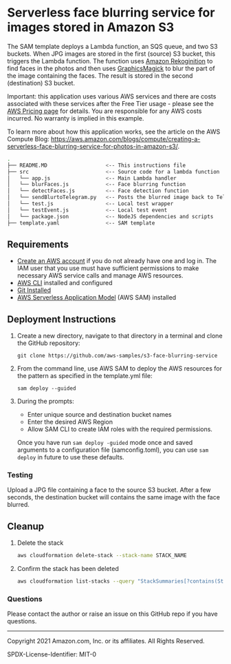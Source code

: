 # Serverless face blurring service for images stored in Amazon S3

The SAM template deploys a Lambda function, an SQS queue, and two S3 buckets. When JPG images are stored in the first (source) S3 bucket, this triggers the Lambda function. The function uses [Amazon Rekoginition](https://aws.amazon.com/rekognition/) to find faces in the photos and then uses [GraphicsMagick](http://www.graphicsmagick.org/) to blur the part of the image containing the faces. The result is stored in the second (destination) S3 bucket.

Important: this application uses various AWS services and there are costs associated with these services after the Free Tier usage - please see the [AWS Pricing page](https://aws.amazon.com/pricing/) for details. You are responsible for any AWS costs incurred. No warranty is implied in this example.

To learn more about how this application works, see the article on the AWS Compute Blog: https://aws.amazon.com/blogs/compute/creating-a-serverless-face-blurring-service-for-photos-in-amazon-s3/.

```bash
.
├── README.MD                   <-- This instructions file
├── src                         <-- Source code for a lambda function
│   └── app.js                  <-- Main Lambda handler
│   └── blurFaces.js            <-- Face blurring function
│   └── detectFaces.js          <-- Face detection function
│   └── sendBlurtoTelegram.py   <-- Posts the blurred image back to Telegram, based on the intergration with https://github.com/jojo786/TelegramTasweerBot 
│   └── test.js                 <-- Local test wrapper
│   └── testEvent.js            <-- Local test event
│   └── package.json            <-- NodeJS dependencies and scripts
├── template.yaml               <-- SAM template
```

## Requirements

* [Create an AWS account](https://portal.aws.amazon.com/gp/aws/developer/registration/index.html) if you do not already have one and log in. The IAM user that you use must have sufficient permissions to make necessary AWS service calls and manage AWS resources.
* [AWS CLI](https://docs.aws.amazon.com/cli/latest/userguide/install-cliv2.html) installed and configured
* [Git Installed](https://git-scm.com/book/en/v2/Getting-Started-Installing-Git)
* [AWS Serverless Application Model](https://docs.aws.amazon.com/serverless-application-model/latest/developerguide/serverless-sam-cli-install.html) (AWS SAM) installed

## Deployment Instructions

1. Create a new directory, navigate to that directory in a terminal and clone the GitHub repository:
    ``` 
    git clone https://github.com/aws-samples/s3-face-blurring-service
    ```
1. From the command line, use AWS SAM to deploy the AWS resources for the pattern as specified in the template.yml file:
    ```
    sam deploy --guided
    ```
1. During the prompts:
    * Enter unique source and destination bucket names
    * Enter the desired AWS Region
    * Allow SAM CLI to create IAM roles with the required permissions.

    Once you have run `sam deploy -guided` mode once and saved arguments to a configuration file (samconfig.toml), you can use `sam deploy` in future to use these defaults.
  
### Testing

Upload a JPG file containing a face to the source S3 bucket. After a few seconds, the destination bucket will contains the same image with the face blurred.

## Cleanup
 
1. Delete the stack
    ```bash
    aws cloudformation delete-stack --stack-name STACK_NAME
    ```
1. Confirm the stack has been deleted
    ```bash
    aws cloudformation list-stacks --query "StackSummaries[?contains(StackName,'STACK_NAME')].StackStatus"
    ```

### Questions

Please contact the author or raise an issue on this GitHub repo if you have questions.

----
Copyright 2021 Amazon.com, Inc. or its affiliates. All Rights Reserved.

SPDX-License-Identifier: MIT-0
